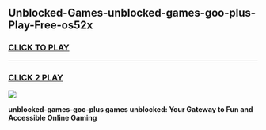 
## Unblocked-Games-unblocked-games-goo-plus-Play-Free-os52x
<h3>
<a href="https://premium76.site?title=unblocked-games-goo-plus&ref=10A">CLICK TO PLAY</a></h3>
<hr>

<h3>
<a href="https://premium76.site?title=unblocked-games-goo-plus&ref=10A">CLICK 2 PLAY</a>
  
</h3>

<a href="https://premium76.site?title=unblocked-games-goo-plus&ref=10A"><img src="https://clearcache.store/games.png"></a>


**unblocked-games-goo-plus games unblocked: Your Gateway to Fun and Accessible Online Gaming**

